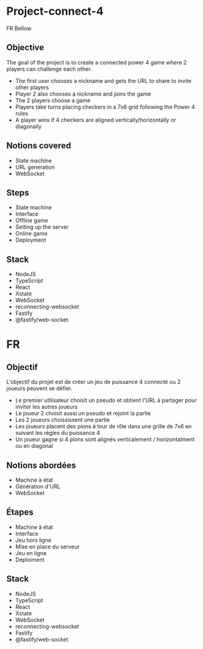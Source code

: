 # Project-connect-4

FR Bellow

## Objective 

The goal of the project is to create a connected power 4 game where 2 players can challenge each other.

- The first user chooses a nickname and gets the URL to share to invite other players
- Player 2 also chooses a nickname and joins the game
- The 2 players choose a game
- Players take turns placing checkers in a 7x6 grid following the Power 4 rules
- A player wins if 4 checkers are aligned vertically/horizontally or diagonally

## Notions covered

- State machine
- URL generation
- WebSocket

## Steps 

- State machine
- Interface
- Offline game
- Setting up the server
- Online game 
- Deployment

## Stack 

- NodeJS 
- TypeScript 
- React
- Xstate
- WebSocket
- reconnecting-websocket
- Fastify
- @fastify/web-socket

# FR

## Objectif 

L'objectif du projet est de créer un jeu de puissance 4 connecté ou 2 joueurs peuvent se défier.

- Le premier utilisateur choisit un pseudo et obtient l'URL à partager pour inviter les autres joueurs
- Le joueur 2 choisit aussi un pseudo et rejoint la partie
- Les 2 joueurs choississent une partie
- Les joueurs placent des pions à tour de rôle dans une grille de 7x6 en suivant les règles du puissance 4
- Un joueur gagne si 4 pions sont alignés verticalement / horizontalment ou en diagonal

## Notions abordées

- Machine à état
- Génération d'URL
- WebSocket

## Étapes 

- Machine à état
- Interface
- Jeu hors ligne
- Mise en place du serveur
- Jeu en ligne 
- Déploiment

## Stack 

- NodeJS 
- TypeScript 
- React
- Xstate
- WebSocket
- reconnecting-websocket
- Fastify
- @fastify/web-socket